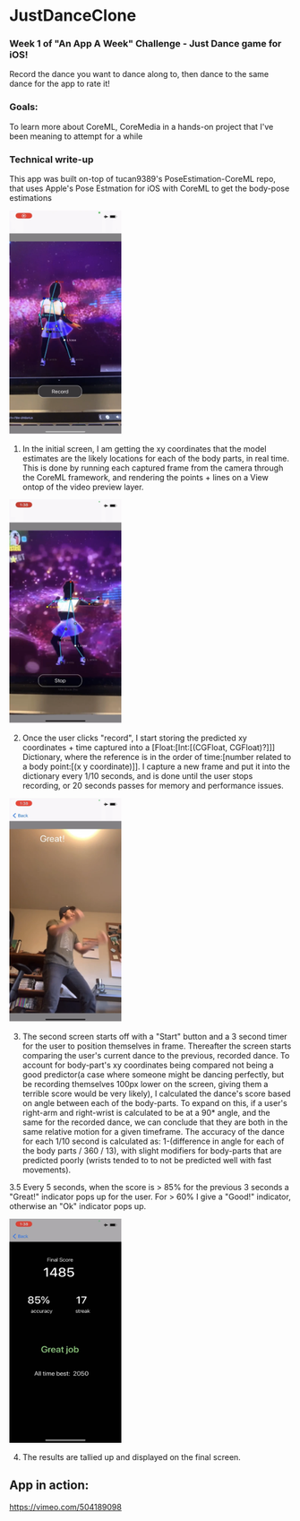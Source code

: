 # JustDanceClone

### Week 1 of "An App A Week" Challenge - Just Dance game for iOS! 

Record the dance you want to dance along to, then dance to the same dance for the app to rate it!


### Goals:

To learn more about CoreML, CoreMedia in a hands-on project that I've been meaning to attempt for a while 


### Technical write-up 

This app was built on-top of tucan9389's PoseEstimation-CoreML repo, that uses Apple's Pose Estmation for iOS with CoreML to get the body-pose estimations

<img src="https://github.com/JohnBaer3/JustDanceClone/blob/main/IMG_6954.png" width="200" height="400">

1. In the initial screen, I am getting the xy coordinates that the model estimates are the likely locations for each of the body parts, in real time. This is done by running each captured frame from the camera through the CoreML framework, and rendering the points + lines on a View ontop of the video preview layer. 

<img src="https://github.com/JohnBaer3/JustDanceClone/blob/main/IMG_6955.png" width="200" height="400">

2. Once the user clicks "record", I start storing the predicted xy coordinates + time captured into a [Float:[Int:[(CGFloat, CGFloat)?]]] Dictionary, where the reference is in the order of time:[number related to a body point:[(x y coordinate)]]. I capture a new frame and put it into the dictionary every 1/10 seconds, and is done until the user stops recording, or 20 seconds passes for memory and performance issues. 

<img src="https://github.com/JohnBaer3/JustDanceClone/blob/main/IMG_6956.png" width="200" height="400">

3. The second screen starts off with a "Start" button and a 3 second timer for the user to position themselves in frame. Thereafter the screen starts comparing the user's current dance to the previous, recorded dance. To account for body-part's xy coordinates being compared not being a good predictor(a case where someone might be dancing perfectly, but be recording themselves 100px lower on the screen, giving them a terrible score would be very likely), I calculated the dance's score based on angle between each of the body-parts. To expand on this, if a user's right-arm and right-wrist is calculated to be at a 90* angle, and the same for the recorded dance, we can conclude that they are both in the same relative motion for a given timeframe. The accuracy of the dance for each 1/10 second is calculated as: 1-(difference in angle for each of the body parts / 360 / 13), with slight modifiers for body-parts that are predicted poorly (wrists tended to to not be predicted well with fast movements). 

3.5 Every 5 seconds, when the score is > 85% for the previous 3 seconds a "Great!" indicator pops up for the user. For > 60% I give a "Good!" indicator, otherwise an "Ok" indicator pops up. 

<img src="https://github.com/JohnBaer3/JustDanceClone/blob/main/IMG_6957.png" width="200" height="400">

4. The results are tallied up and displayed on the final screen. 

## App in action:
https://vimeo.com/504189098
